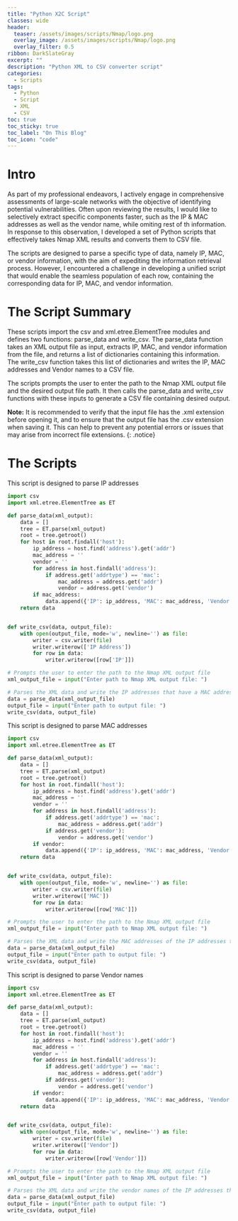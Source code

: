 ```yaml
---
title: "Python X2C Script"
classes: wide
header:
  teaser: /assets/images/scripts/Nmap/logo.png
  overlay_image: /assets/images/scripts/Nmap/logo.png
  overlay_filter: 0.5
ribbon: DarkSlateGray
excerpt: ""
description: "Python XML to CSV converter script"
categories:
  - Scripts
tags:
  - Python
  - Script
  - XML
  - CSV
toc: true
toc_sticky: true
toc_label: "On This Blog"
toc_icon: "code"
---
```


<!-- Toc Color -->
<style>
.toc .nav__title {
  color: #fff;
  font-size: .75em;
  background: #15bf66;
  border-top-left-radius: 4px;
  border-top-right-radius: 4px;
</style>

# Intro

As part of my professional endeavors, I actively engage in comprehensive assessments of large-scale networks with the objective of identifying potential vulnerabilities. Often upon reviewing the results, I would like to selectively extract specific components faster, such as the IP & MAC addresses as well as the vendor name, while omiting rest of th information. In response to this observation, I developed a set of Python scripts that effectively takes Nmap XML results and converts them to CSV file.

<b></b>
The scripts are designed to parse a specific type of data, namely IP, MAC, or vendor information, with the aim of expediting the information retrieval process. However, I encountered a challenge in developing a unified script that would enable the seamless population of each row, containing the corresponding data for IP, MAC, and vendor information.

# The Script Summary

These scripts import the csv and xml.etree.ElementTree modules and defines two functions: parse_data and write_csv. The parse_data function takes an XML output file as input, extracts IP, MAC, and vendor information from the file, and returns a list of dictionaries containing this information. The write_csv function takes this list of dictionaries and writes the IP, MAC addresses and Vendor names to a CSV file.

The scripts prompts the user to enter the path to the Nmap XML output file and the desired output file path. It then calls the parse_data and write_csv functions with these inputs to generate a CSV file containing desired output.

<b></b>

**Note:** It is recommended to verify that the input file has the .xml extension before opening it, and to ensure that the output file has the .csv extension when saving it. This can help to prevent any potential errors or issues that may arise from incorrect file extensions. 
{: .notice}

<b></b>

# The Scripts

This script is designed to parse IP addresses
```python
import csv
import xml.etree.ElementTree as ET

def parse_data(xml_output):
    data = []
    tree = ET.parse(xml_output)
    root = tree.getroot()
    for host in root.findall('host'):
        ip_address = host.find('address').get('addr')
        mac_address = ''
        vendor = ''
        for address in host.findall('address'):
            if address.get('addrtype') == 'mac':
                mac_address = address.get('addr')
                vendor = address.get('vendor')
        if mac_address:
            data.append({'IP': ip_address, 'MAC': mac_address, 'Vendor': vendor})
    return data


def write_csv(data, output_file):
    with open(output_file, mode='w', newline='') as file:
        writer = csv.writer(file)
        writer.writerow(['IP Address'])
        for row in data:
            writer.writerow([row['IP']])

# Prompts the user to enter the path to the Nmap XML output file
xml_output_file = input("Enter path to Nmap XML output file: ")

# Parses the XML data and write the IP addresses that have a MAC address and vendor name to a CSV file
data = parse_data(xml_output_file)
output_file = input("Enter path to output file: ")
write_csv(data, output_file)
```
<b></b>

This script is designed to parse MAC addresses

```python
import csv
import xml.etree.ElementTree as ET

def parse_data(xml_output):
    data = []
    tree = ET.parse(xml_output)
    root = tree.getroot()
    for host in root.findall('host'):
        ip_address = host.find('address').get('addr')
        mac_address = ''
        vendor = ''
        for address in host.findall('address'):
            if address.get('addrtype') == 'mac':
                mac_address = address.get('addr')
            if address.get('vendor'):
                vendor = address.get('vendor')
        if vendor:
            data.append({'IP': ip_address, 'MAC': mac_address, 'Vendor': vendor})
    return data


def write_csv(data, output_file):
    with open(output_file, mode='w', newline='') as file:
        writer = csv.writer(file)
        writer.writerow(['MAC'])
        for row in data:
            writer.writerow([row['MAC']])

# Prompts the user to enter the path to the Nmap XML output file
xml_output_file = input("Enter path to Nmap XML output file: ")

# Parses the XML data and write the MAC addresses of the IP addresses that have a vendor name to a CSV file
data = parse_data(xml_output_file)
output_file = input("Enter path to output file: ")
write_csv(data, output_file)
```
<b></b>

This script is designed to parse Vendor names

```python
import csv
import xml.etree.ElementTree as ET

def parse_data(xml_output):
    data = []
    tree = ET.parse(xml_output)
    root = tree.getroot()
    for host in root.findall('host'):
        ip_address = host.find('address').get('addr')
        mac_address = ''
        vendor = ''
        for address in host.findall('address'):
            if address.get('addrtype') == 'mac':
                mac_address = address.get('addr')
            if address.get('vendor'):
                vendor = address.get('vendor')
        if vendor:
            data.append({'IP': ip_address, 'MAC': mac_address, 'Vendor': vendor})
    return data


def write_csv(data, output_file):
    with open(output_file, mode='w', newline='') as file:
        writer = csv.writer(file)
        writer.writerow(['Vendor'])
        for row in data:
            writer.writerow([row['Vendor']])

# Prompts the user to enter the path to the Nmap XML output file
xml_output_file = input("Enter path to Nmap XML output file: ")

# Parses the XML data and write the vendor names of the IP addresses that have a vendor name to a CSV file
data = parse_data(xml_output_file)
output_file = input("Enter path to output file: ")
write_csv(data, output_file)
```